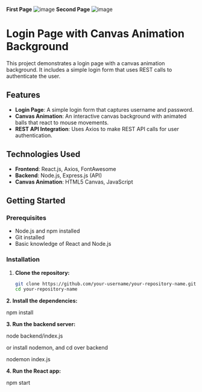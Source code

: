 **First Page**
![image](https://github.com/Bharath-Sethuraman/Login/assets/135990314/b7b58e22-5e03-4162-aaad-5ac437e288fa)
**Second Page**
![image](https://github.com/Bharath-Sethuraman/Login/assets/135990314/ba022c2e-8ee8-4ad4-91e7-306d9a006fe1)
# Login Page with Canvas Animation Background

This project demonstrates a login page with a canvas animation background. It includes a simple login form that uses REST calls to authenticate the user.

## Features

- **Login Page**: A simple login form that captures username and password.
- **Canvas Animation**: An interactive canvas background with animated balls that react to mouse movements.
- **REST API Integration**: Uses Axios to make REST API calls for user authentication.

## Technologies Used

- **Frontend**: React.js, Axios, FontAwesome
- **Backend**: Node.js, Express.js (API)
- **Canvas Animation**: HTML5 Canvas, JavaScript

## Getting Started

### Prerequisites

- Node.js and npm installed
- Git installed
- Basic knowledge of React and Node.js

### Installation

1. **Clone the repository:**
   ```bash
   git clone https://github.com/your-username/your-repository-name.git
   cd your-repository-name
**2. Install the dependencies:**

  npm install

  
**3.  Run the backend server:**

  node backend/index.js 
  
  or install nodemon, and cd over backend
  
  nodemon index.js
  
**4. Run the React app:**

  npm start
